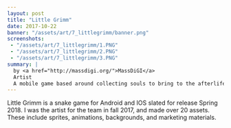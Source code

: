 ```yaml
---
layout: post
title: "Little Grimm"
date: 2017-10-22
banner: "/assets/art/7_littlegrimm/banner.png"
screenshots:
 - "/assets/art/7_littlegrimm/1.PNG"
 - "/assets/art/7_littlegrimm/2.PNG"
 - "/assets/art/7_littlegrimm/3.PNG"
summary: |
  by <a href="http://massdigi.org/">MassDiGI</a>
  Artist
  A mobile game based around collecting souls to bring to the afterlife! To be released on iOS and Android in early 2018.
---
```


Little Grimm is a snake game for Android and IOS slated for release Spring 2018. I was the artist for the team in fall 2017, and made over 20 assets. These include sprites, animations, backgrounds, and marketing materials.
